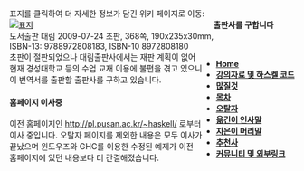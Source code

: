 <div>
<div style="float: left">
표지를 클릭하여 더 자세한 정보가 담긴 위키 페이지로 이동:
<br /> <a href="(https://github.com/kyagrd/haskell/wiki"><img alt="표지" src="http://pl.pusan.ac.kr/~haskell/9788972808183-h.jpg" /></a>
<br /> 도서출판 대림 2009-07-24 초판, 368쪽, 190x235x30mm, 
<br /> ISBN-13: 9788972808183, ISBN-10 8972808180
</div>
<div style="float: right">
  <ul class="wiki-pages" data-filterable-for="wiki-pages-filter" data-filterable-type="substring">
    <li>
      <strong><a href="/kyagrd/haskell/wiki" class="wiki-page-link">Home</a></strong>
    </li>
    <li>
      <strong><a href="/kyagrd/haskell/wiki/%EA%B0%95%EC%9D%98%EC%9E%90%EB%A3%8C-%EB%B0%8F-%ED%95%98%EC%8A%A4%EC%BC%88-%EC%BD%94%EB%93%9C" class="wiki-page-link">강의자료 및 하스켈 코드</a></strong>
    </li>
    <li>
      <strong><a href="/kyagrd/haskell/wiki/%EB%A7%8E%EC%A7%88%EA%B2%83" class="wiki-page-link">많질것</a></strong>
    </li>
    <li>
      <strong><a href="/kyagrd/haskell/wiki/%EB%AA%A9%EC%B0%A8" class="wiki-page-link">목차</a></strong>
    </li>
    <li>
      <strong><a href="/kyagrd/haskell/wiki/%EC%98%A4%ED%83%88%EC%9E%90" class="wiki-page-link">오탈자</a></strong>
    </li>
    <li>
      <strong><a href="/kyagrd/haskell/wiki/%EC%98%AE%EA%B8%B4%EC%9D%B4-%EC%9D%B8%EC%82%AC%EB%A7%90" class="wiki-page-link">옮긴이 인사말</a></strong>
    </li>
    <li>
      <strong><a href="/kyagrd/haskell/wiki/%EC%A7%80%EC%9D%80%EC%9D%B4-%EB%A8%B8%EB%A6%AC%EB%A7%90" class="wiki-page-link">지은이 머리말</a></strong>
    </li>
    <li>
      <strong><a href="/kyagrd/haskell/wiki/%EC%B6%94%EC%B2%9C%EC%82%AC" class="wiki-page-link">추천사</a></strong>
    </li>
    <li>
      <strong><a href="/kyagrd/haskell/wiki/%EC%BB%A4%EB%AE%A4%EB%8B%88%ED%8B%B0-%EB%B0%8F-%EC%99%B8%EB%B6%80%EB%A7%81%ED%81%AC" class="wiki-page-link">커뮤니티 및 외부링크</a></strong>
    </li>
  </ul>
</div>
</div>

#### 출판사를 구합니다
초판이 절판되었으나 대림출판사에서는 재판 계획이 없어
현재 경성대학교 등의 수업 교재 이용에 불편을 겪고 있으니
이 번역서를 출판할 출판사를 구하고 있습니다.

#### 홈페이지 이사중
이전 홈페이지인 http://pl.pusan.ac.kr/~haskell/ 로부터 이사 중입니다.
오탈자 페이지를 제외한 내용은 모두 이사가 끝났으며
윈도우즈와 GHC를 이용한 수정된 예제가 이전 홈페이지에 있던 내용보다 더 간결해졌습니다.
